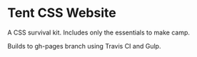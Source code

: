 # Tent CSS Website
A CSS survival kit. Includes only the essentials to make camp.

Builds to gh-pages branch using Travis CI and Gulp.
